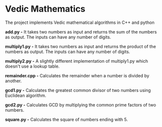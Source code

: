 # Vedic Mathematics
The project implements Vedic mathematical algorithms in C++ and python

**add.py -**
It takes two numbers as input and returns the sum of the numbers as output.
The inputs can have any number of digits.

**multiply1.py -**
It takes two numbers as input and returns the product of the numbers as output.
The inputs can have any number of digits.

**multiply2.py -**
A slightly different implementation of multiply1.py which doesn't use a lookup table.

**remainder.cpp -**
Calculates the remainder when a number is divided by another.

**gcd1.py -**
Calculates the greatest common divisor of two numbers using Euclidean algorithm.

**gcd2.py -**
Calculates GCD by multiplying the common prime factors of two numbers.

**square.py -**
Calculates the square of numbers ending with 5.
